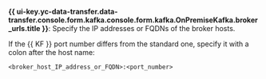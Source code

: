 **{{ ui-key.yc-data-transfer.data-transfer.console.form.kafka.console.form.kafka.OnPremiseKafka.broker_urls.title }}**: Specify the IP addresses or FQDNs of the broker hosts.

If the {{ KF }} port number differs from the standard one, specify it with a colon after the host name:

```text
<broker_host_IP_address_or_FQDN>:<port_number>
```
